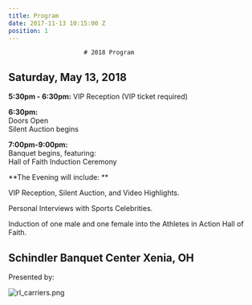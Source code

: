 ```yaml
---
title: Program
date: 2017-11-13 10:15:00 Z
position: 1
---
```


                         # 2018 Program

## Saturday, May 13, 2018

**5:30pm - 6:30pm:**
VIP Reception (VIP ticket required)

**6:30pm:**\
Doors Open\
Silent Auction begins

**7:00pm-9:00pm:**\
Banquet begins, featuring:\
Hall of Faith Induction Ceremony

\*\*The Evening will include: \*\*

VIP Reception, Silent Auction, and Video Highlights.

Personal Interviews with Sports Celebrities.

Induction of one male and one female into the Athletes in Action Hall of Faith.

## **Schindler Banquet Center Xenia, OH**

Presented by:

![rl_carriers.png](/uploads/rl_carriers.png)